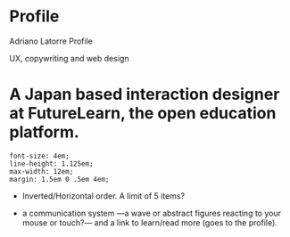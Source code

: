 
# Profile

Adriano Latorre    Profile

UX, copywriting and web design



<h1>A Japan based interaction designer at FutureLearn, the open education platform.</h1>

	font-size: 4em;
	line-height: 1.125em;
	max-width: 12em;
	margin: 1.5em 0 .5em 4em;

+ Inverted/Horizontal order. A limit of 5 items?

+ a communication system —a wave or abstract figures reacting to your mouse or touch?— and a link to learn/read more (goes to the profile).